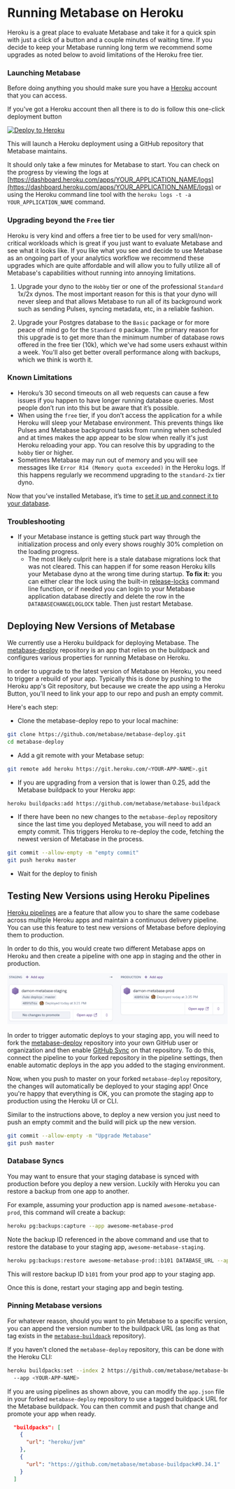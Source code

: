 # Running Metabase on Heroku

Heroku is a great place to evaluate Metabase and take it for a quick spin with just a click of a button and a couple minutes of waiting time.  If you decide to keep your Metabase running long term we recommend some upgrades as noted below to avoid limitations of the Heroku free tier.


### Launching Metabase

Before doing anything you should make sure you have a [Heroku](http://www.heroku.com) account that you can access.

If you've got a Heroku account then all there is to do is follow this one-click deployment button

[![Deploy to Heroku](https://www.herokucdn.com/deploy/button.svg)](https://downloads.metabase.com/launch-heroku.html)

This will launch a Heroku deployment using a GitHub repository that Metabase maintains.

It should only take a few minutes for Metabase to start. You can check on the progress by viewing the logs at [https://dashboard.heroku.com/apps/YOUR_APPLICATION_NAME/logs](https://dashboard.heroku.com/apps/YOUR_APPLICATION_NAME/logs) or using the Heroku command line tool with the `heroku logs -t -a YOUR_APPLICATION_NAME` command.


### Upgrading beyond the `Free` tier

Heroku is very kind and offers a free tier to be used for very small/non-critical workloads which is great if you just want to evaluate Metabase and see what it looks like.  If you like what you see and decide to use Metabase as an ongoing part of your analytics workflow we recommend these upgrades which are quite affordable and will allow you to fully utilize all of Metabase's capabilities without running into annoying limitations.

1. Upgrade your dyno to the `Hobby` tier or one of the professional `Standard` 1x/2x dynos.  The most important reason for this is that your dyno will never sleep and that allows Metabase to run all of its background work such as sending Pulses, syncing metadata, etc, in a reliable fashion.

2. Upgrade your Postgres database to the `Basic` package or for more peace of mind go for the `Standard 0` package.  The primary reason for this upgrade is to get more than the minimum number of database rows offered in the free tier (10k), which we've had some users exhaust within a week.  You'll also get better overall performance along with backups, which we think is worth it.


### Known Limitations

 * Heroku’s 30 second timeouts on all web requests can cause a few issues if you happen to have longer running database queries.  Most people don’t run into this but be aware that it’s possible.
 * When using the `free` tier, if you don’t access the application for a while Heroku will sleep your Metabase environment.  This prevents things like Pulses and Metabase background tasks from running when scheduled and at times makes the app appear to be slow when really it's just Heroku reloading your app.  You can resolve this by upgrading to the `hobby` tier or higher.
 * Sometimes Metabase may run out of memory and you will see messages like `Error R14 (Memory quota exceeded)` in the Heroku logs. If this happens regularly we recommend upgrading to the `standard-2x` tier dyno.

Now that you’ve installed Metabase, it’s time to [set it up and connect it to your database](../setting-up-metabase.md).


### Troubleshooting

* If your Metabase instance is getting stuck part way through the initialization process and only every shows roughly 30% completion on the loading progress.
    * The most likely culprit here is a stale database migrations lock that was not cleared.  This can happen if for some reason Heroku kills your Metabase dyno at the wrong time during startup.  __To fix it:__ you can either clear the lock using the built-in [release-locks](../troubleshooting-guide/application-database.md) command line function, or if needed you can login to your Metabase application database directly and delete the row in the `DATABASECHANGELOGLOCK` table.  Then just restart Metabase.


## Deploying New Versions of Metabase

We currently use a Heroku buildpack for deploying Metabase. The [metabase-deploy](https://github.com/metabase/metabase-deploy) repository is an app that relies on the buildpack and configures various properties for running Metabase on Heroku.

In order to upgrade to the latest version of Metabase on Heroku, you need to trigger a rebuild of your app. Typically this is done by pushing to the Heroku app's Git repository, but because we create the app using a Heroku Button, you'll need to link your app to our repo and push an empty commit.

Here's each step:

* Clone the metabase-deploy repo to your local machine:

```bash
git clone https://github.com/metabase/metabase-deploy.git  
cd metabase-deploy
```

* Add a git remote with your Metabase setup:

```bash
git remote add heroku https://git.heroku.com/<YOUR-APP-NAME>.git
```

* If you are upgrading from a version that is lower than 0.25, add the Metabase buildpack to your Heroku app:

```bash
heroku buildpacks:add https://github.com/metabase/metabase-buildpack
```

* If there have been no new changes to the `metabase-deploy` repository since the last time you deployed Metabase, you will need to add an empty commit. This triggers Heroku to re-deploy the code, fetching the newest version of Metabase in the process.

```bash
git commit --allow-empty -m "empty commit"
git push heroku master
```

* Wait for the deploy to finish

## Testing New Versions using Heroku Pipelines

[Heroku pipelines](https://devcenter.heroku.com/articles/pipelines) are a feature that allow you to share the same codebase across multiple Heroku apps and maintain a continuous delivery pipeline. You can use this feature to test new versions of Metabase before deploying them to production.

In order to do this, you would create two different Metabase apps on Heroku and then create a pipeline with one app in staging and the other in production.

![Heroku Pipeline image](images/HerokuPipeline.png)

In order to trigger automatic deploys to your staging app, you will need to fork the [metabase-deploy](https://github.com/metabase/metabase-deploy) repository into your own GitHub user or organization and then enable [GitHub Sync](https://devcenter.heroku.com/articles/pipelines#github-sync) on that repository. To do this, connect the pipeline to your forked repository in the pipeline settings, then enable automatic deploys in the app you added to the staging environment.

Now, when you push to master on your forked `metabase-deploy` repository, the changes will automatically be deployed to your staging app! Once you're happy that everything is OK, you can promote the staging app to production using the Heroku UI or CLI.

Similar to the instructions above, to deploy a new version you just need to push an empty commit and the build will pick up the new version.

```bash
git commit --allow-empty -m "Upgrade Metabase"
git push master
```

### Database Syncs

You may want to ensure that your staging database is synced with production before you deploy a new version. Luckily with Heroku you can restore a backup from one app to another. 

For example, assuming your production app is named `awesome-metabase-prod`, this command will create a backup:

```bash
heroku pg:backups:capture --app awesome-metabase-prod
```

Note the backup ID referenced in the above command and use that to restore the database to your staging app, `awesome-metabase-staging`.

```bash
heroku pg:backups:restore awesome-metabase-prod::b101 DATABASE_URL --app awesome-metabase-staging
```

This will restore backup ID `b101` from your prod app to your staging app.

Once this is done, restart your staging app and begin testing.

### Pinning Metabase versions

For whatever reason, should you want to pin Metabase to a specific version, you can append the version number to the buildpack URL (as long as that tag exists in the [`metabase-buildpack`](https://github.com/metabase/metabase-buildpack) repository). 

If you haven't cloned the `metabase-deploy` repository, this can be done with the Heroku CLI:

```bash
heroku buildpacks:set --index 2 https://github.com/metabase/metabase-buildpack#0.34.1 \ 
  --app <YOUR-APP-NAME>
```

If you are using pipelines as shown above, you can modify the `app.json` file in your forked `metabase-deploy` repository to use a tagged buildpack URL for the Metabase buildpack. You can then commit and push that change and promote your app when ready.

```json
  "buildpacks": [
    {
      "url": "heroku/jvm"
    },
    {
      "url": "https://github.com/metabase/metabase-buildpack#0.34.1"
    }
  ]
```